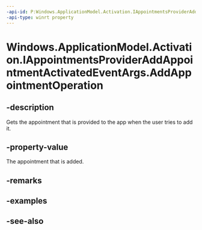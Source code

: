 ----api-id: P:Windows.ApplicationModel.Activation.IAppointmentsProviderAddAppointmentActivatedEventArgs.AddAppointmentOperation
-api-type: winrt property
---<!-- Property syntaxpublic Windows.ApplicationModel.Appointments.AppointmentsProvider.AddAppointmentOperation AddAppointmentOperation { get; }--># Windows.ApplicationModel.Activation.IAppointmentsProviderAddAppointmentActivatedEventArgs.AddAppointmentOperation## -descriptionGets the appointment that is provided to the app when the user tries to add it.## -property-valueThe appointment that is added.## -remarks## -examples## -see-also